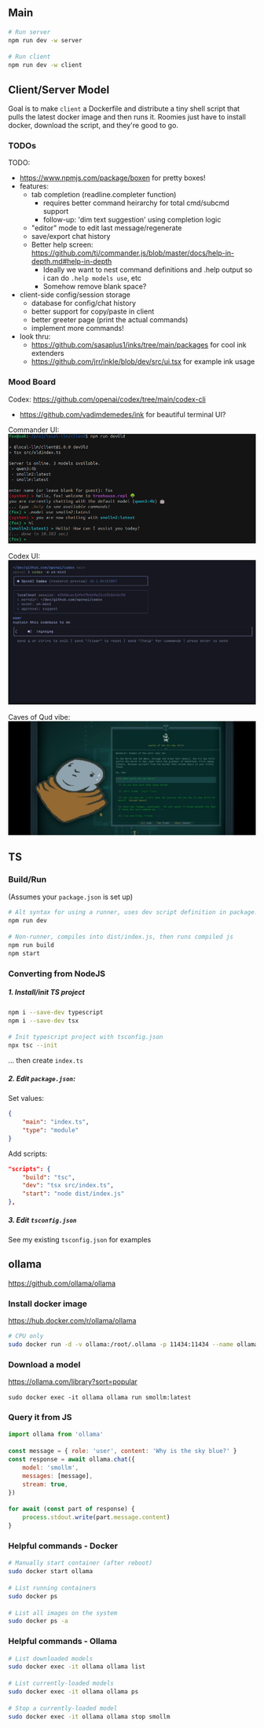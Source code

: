 ## Main

```sh
# Run server
npm run dev -w server

# Run client
npm run dev -w client
```

## Client/Server Model

Goal is to make `client` a Dockerfile and distribute a tiny shell script that pulls the latest docker image and then runs it. Roomies just have to install docker, download the script, and they're good to go.

### TODOs

TODO:
- https://www.npmjs.com/package/boxen for pretty boxes!
- features:
    - tab completion (readline.completer function)
        - requires better command heirarchy for total cmd/subcmd support
        - follow-up: 'dim text suggestion' using completion logic
    - "editor" mode to edit last message/regenerate
    - save/export chat history
    - Better help screen: https://github.com/tj/commander.js/blob/master/docs/help-in-depth.md#help-in-depth
        - Ideally we want to nest command definitions and .help output so i can do `.help models use`, etc
        - Somehow remove blank space?
- client-side config/session storage
    - database for config/chat history
    - better support for copy/paste in client
    - better greeter page (print the actual commands)
    - implement more commands!
- look thru:
    - https://github.com/sasaplus1/inks/tree/main/packages for cool ink extenders
    - https://github.com/jrr/inkle/blob/dev/src/ui.tsx for example ink usage

### Mood Board

Codex: https://github.com/openai/codex/tree/main/codex-cli 
* https://github.com/vadimdemedes/ink for beautiful terminal UI?

Commander UI:
![alt text](commander.png)

Codex UI:
![alt text](codex.png)

Caves of Qud vibe:
![alt text](image.png)

## TS

### Build/Run

(Assumes your `package.json` is set up)

```sh
# Alt syntax for using a runner, uses dev script definition in package.json
npm run dev

# Non-runner, compiles into dist/index.js, then runs compiled js
npm run build 
npm start
```

### Converting from NodeJS

##### 1. Install/init TS project

```sh
npm i --save-dev typescript
npm i --save-dev tsx

# Init typescript project with tsconfig.json
npx tsc --init
```

... then create `index.ts`

##### 2. Edit `package.json`:

Set values:

```json
{
    "main": "index.ts",
    "type": "module"
}
```

Add scripts:

```json
"scripts": {
    "build": "tsc",
    "dev": "tsx src/index.ts",
    "start": "node dist/index.js"
},
```

##### 3. Edit `tsconfig.json`

See my existing `tsconfig.json` for examples

## ollama

https://github.com/ollama/ollama

### Install docker image

https://hub.docker.com/r/ollama/ollama

```sh
# CPU only
sudo docker run -d -v ollama:/root/.ollama -p 11434:11434 --name ollama ollama/ollama
```

### Download a model

https://ollama.com/library?sort=popular

`sudo docker exec -it ollama ollama run smollm:latest`

### Query it from JS

```js
import ollama from 'ollama'

const message = { role: 'user', content: 'Why is the sky blue?' }
const response = await ollama.chat({
    model: 'smollm',
    messages: [message],
    stream: true,
})

for await (const part of response) {
    process.stdout.write(part.message.content)
}
```

### Helpful commands - Docker

```sh
# Manually start container (after reboot)
sudo docker start ollama

# List running containers
sudo docker ps

# List all images on the system
sudo docker ps -a
```

### Helpful commands - Ollama

```sh
# List downloaded models
sudo docker exec -it ollama ollama list

# List currently-loaded models
sudo docker exec -it ollama ollama ps

# Stop a currently-loaded model
sudo docker exec -it ollama ollama stop smollm
```